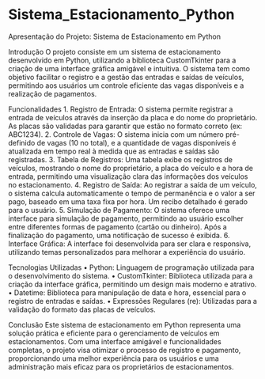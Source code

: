 # Sistema_Estacionamento_Python

Apresentação do Projeto: Sistema de Estacionamento em Python

Introdução
O projeto consiste em um sistema de estacionamento desenvolvido em Python, utilizando a biblioteca CustomTkinter para a criação de uma interface gráfica amigável e intuitiva. O sistema tem como objetivo facilitar o registro e a gestão das entradas e saídas de veículos, permitindo aos usuários um controle eficiente das vagas disponíveis e a realização de pagamentos.

Funcionalidades
    1. Registro de Entrada: O sistema permite registrar a entrada de veículos através da inserção da placa e do nome do proprietário. As placas são validadas para garantir que estão no formato correto (ex: ABC1234).
    2. Controle de Vagas: O sistema inicia com um número pré-definido de vagas (10 no total), e a quantidade de vagas disponíveis é atualizada em tempo real à medida que as entradas e saídas são registradas.
    3. Tabela de Registros: Uma tabela exibe os registros de veículos, mostrando o nome do proprietário, a placa do veículo e a hora de entrada, permitindo uma visualização clara das informações dos veículos no estacionamento.
    4. Registro de Saída: Ao registrar a saída de um veículo, o sistema calcula automaticamente o tempo de permanência e o valor a ser pago, baseado em uma taxa fixa por hora. Um recibo detalhado é gerado para o usuário.
    5. Simulação de Pagamento: O sistema oferece uma interface para simulação de pagamento, permitindo ao usuário escolher entre diferentes formas de pagamento (cartão ou dinheiro). Após a finalização do pagamento, uma notificação de sucesso é exibida.
    6. Interface Gráfica: A interface foi desenvolvida para ser clara e responsiva, utilizando temas personalizados para melhorar a experiência do usuário.
    
Tecnologias Utilizadas
    • Python: Linguagem de programação utilizada para o desenvolvimento do sistema.
    • CustomTkinter: Biblioteca utilizada para a criação da interface gráfica, permitindo um design mais moderno e atrativo.
    • Datetime: Biblioteca para manipulação de data e hora, essencial para o registro de entradas e saídas.
    • Expressões Regulares (re): Utilizadas para a validação do formato das placas de veículos.
    
Conclusão
Este sistema de estacionamento em Python representa uma solução prática e eficiente para o gerenciamento de veículos em estacionamentos. Com uma interface amigável e funcionalidades completas, o projeto visa otimizar o processo de registro e pagamento, proporcionando uma melhor experiência para os usuários e uma administração mais eficaz para os proprietários de estacionamentos.
